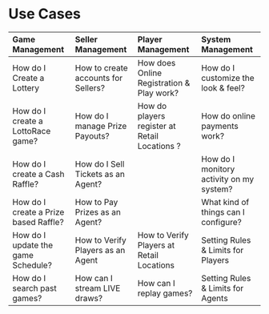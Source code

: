 <!-- TITLE: Use Cases -->
<!-- SUBTITLE: Most likely Use Cases when operating your Lottery or Raffle -->

# Use Cases


| Game Management           | Seller Management           | Player Management  |  System Management|
| :-------------|:-------------|:-----|:-----|
| How do I Create a Lottery  | How to create accounts for Sellers? |  How does Online Registration & Play work? | How do I customize the look & feel?   |
| How do I  create a LottoRace game?   | How do I manage Prize Payouts?  |    How do players register at Retail Locations ?  |  How do online payments work?  |
| How do I create a Cash Raffle? | How do I Sell Tickets as an Agent?      |     |  How do I monitory activity on my system?   |
| How do I create a Prize based Raffle? | How to Pay Prizes as an Agent?   |    |   What kind of things can I configure? |   
| How do I update the game Schedule? | How to Verify Players as an Agent      |    How to Verify Players at Retail Locations | Setting Rules & Limits for Players  |
| How do I search past games? |  How can I stream LIVE draws? |    How can I replay games? |  Setting Rules & Limits for Agents   |